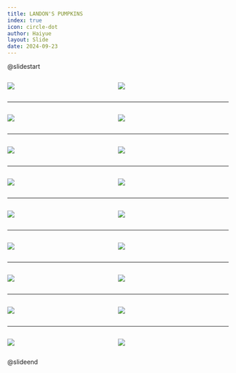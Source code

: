```yaml
---
title: LANDON'S PUMPKINS
index: true
icon: circle-dot
author: Haiyue
layout: Slide
date: 2024-09-23
---
```

 
@slidestart

<div style="display:flex">
<div style="flex:1">

![](https://raw.githubusercontent.com/yclord/reading/refs/heads/master/english/Level-P/LANDON'S%20PUMPKINS/001.webp)
</div>
<div style="flex:1">

![](https://raw.githubusercontent.com/yclord/reading/refs/heads/master/english/Level-P/LANDON'S%20PUMPKINS/002.webp)
</div>
</div>

---

<div style="display:flex">
<div style="flex:1">

![](https://raw.githubusercontent.com/yclord/reading/refs/heads/master/english/Level-P/LANDON'S%20PUMPKINS/003.webp)
</div>
<div style="flex:1">

![](https://raw.githubusercontent.com/yclord/reading/refs/heads/master/english/Level-P/LANDON'S%20PUMPKINS/004.webp)
</div>
</div>

---

<div style="display:flex">
<div style="flex:1">

![](https://raw.githubusercontent.com/yclord/reading/refs/heads/master/english/Level-P/LANDON'S%20PUMPKINS/005.webp)
</div>
<div style="flex:1">

![](https://raw.githubusercontent.com/yclord/reading/refs/heads/master/english/Level-P/LANDON'S%20PUMPKINS/006.webp)
</div>
</div>

---

<div style="display:flex">
<div style="flex:1">

![](https://raw.githubusercontent.com/yclord/reading/refs/heads/master/english/Level-P/LANDON'S%20PUMPKINS/007.webp)
</div>
<div style="flex:1">

![](https://raw.githubusercontent.com/yclord/reading/refs/heads/master/english/Level-P/LANDON'S%20PUMPKINS/008.webp)
</div>
</div>

---

<div style="display:flex">
<div style="flex:1">

![](https://raw.githubusercontent.com/yclord/reading/refs/heads/master/english/Level-P/LANDON'S%20PUMPKINS/009.webp)
</div>
<div style="flex:1">

![](https://raw.githubusercontent.com/yclord/reading/refs/heads/master/english/Level-P/LANDON'S%20PUMPKINS/010.webp)
</div>
</div>

---

<div style="display:flex">
<div style="flex:1">

![](https://raw.githubusercontent.com/yclord/reading/refs/heads/master/english/Level-P/LANDON'S%20PUMPKINS/011.webp)
</div>
<div style="flex:1">

![](https://raw.githubusercontent.com/yclord/reading/refs/heads/master/english/Level-P/LANDON'S%20PUMPKINS/012.webp)
</div>
</div>

---

<div style="display:flex">
<div style="flex:1">

![](https://raw.githubusercontent.com/yclord/reading/refs/heads/master/english/Level-P/LANDON'S%20PUMPKINS/013.webp)
</div>
<div style="flex:1">

![](https://raw.githubusercontent.com/yclord/reading/refs/heads/master/english/Level-P/LANDON'S%20PUMPKINS/014.webp)
</div>
</div>

---

<div style="display:flex">
<div style="flex:1">

![](https://raw.githubusercontent.com/yclord/reading/refs/heads/master/english/Level-P/LANDON'S%20PUMPKINS/015.webp)
</div>
<div style="flex:1">

![](https://raw.githubusercontent.com/yclord/reading/refs/heads/master/english/Level-P/LANDON'S%20PUMPKINS/016.webp)
</div>
</div>

---

<div style="display:flex">
<div style="flex:1">

![](https://raw.githubusercontent.com/yclord/reading/refs/heads/master/english/Level-P/LANDON'S%20PUMPKINS/017.webp)
</div>
<div style="flex:1">

![](https://raw.githubusercontent.com/yclord/reading/refs/heads/master/english/Level-P/LANDON'S%20PUMPKINS/018.webp)
</div>
</div>

@slideend